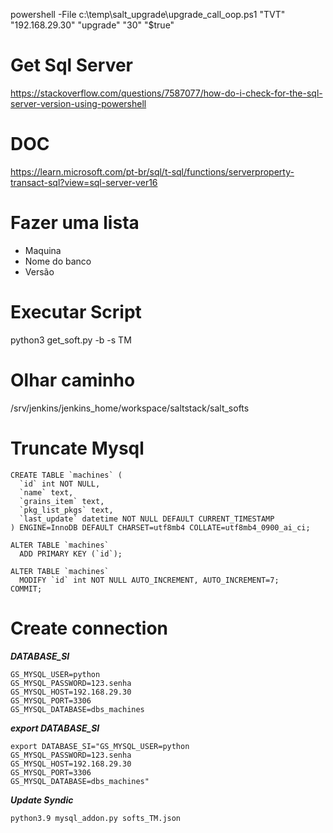 powershell -File c:\temp\salt_upgrade\upgrade_call_oop.ps1 "TVT" "192.168.29.30" "upgrade" "30" "$true"


# Get Sql Server
https://stackoverflow.com/questions/7587077/how-do-i-check-for-the-sql-server-version-using-powershell

# DOC
https://learn.microsoft.com/pt-br/sql/t-sql/functions/serverproperty-transact-sql?view=sql-server-ver16



# Fazer uma lista
- Maquina
- Nome do banco 
- Versão


# Executar Script
python3 get_soft.py -b -s TM

# Olhar caminho
/srv/jenkins/jenkins_home/workspace/saltstack/salt_softs

# Truncate Mysql
```
CREATE TABLE `machines` (
  `id` int NOT NULL,
  `name` text,
  `grains_item` text,
  `pkg_list_pkgs` text,
  `last_update` datetime NOT NULL DEFAULT CURRENT_TIMESTAMP
) ENGINE=InnoDB DEFAULT CHARSET=utf8mb4 COLLATE=utf8mb4_0900_ai_ci;

ALTER TABLE `machines`
  ADD PRIMARY KEY (`id`);

ALTER TABLE `machines`
  MODIFY `id` int NOT NULL AUTO_INCREMENT, AUTO_INCREMENT=7;
COMMIT;
```

# Create connection
***DATABASE_SI***
```
GS_MYSQL_USER=python
GS_MYSQL_PASSWORD=123.senha
GS_MYSQL_HOST=192.168.29.30
GS_MYSQL_PORT=3306
GS_MYSQL_DATABASE=dbs_machines
```

***export DATABASE_SI***
```
export DATABASE_SI="GS_MYSQL_USER=python
GS_MYSQL_PASSWORD=123.senha
GS_MYSQL_HOST=192.168.29.30
GS_MYSQL_PORT=3306
GS_MYSQL_DATABASE=dbs_machines"
```

***Update Syndic***
```
python3.9 mysql_addon.py softs_TM.json
```
